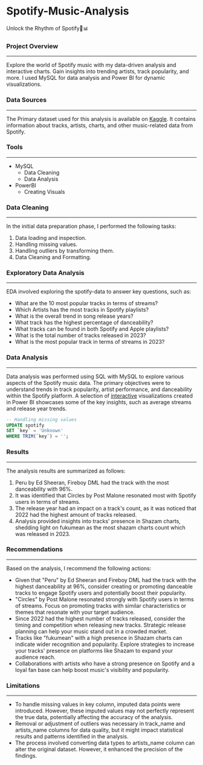 # Spotify-Music-Analysis
Unlock the Rhythm of Spotify🎵📊 

### Project Overview
---
Explore the world of Spotify music with my data-driven analysis and interactive charts. Gain insights into trending artists, track popularity, and more. I used MySQL for data analysis and Power BI for dynamic visualizations. 

### Data Sources
---
The Primary dataset used for this analysis is available on [Kaggle](https://www.kaggle.com/datasets/rajatsurana979/most-streamed-spotify-songs-2023).
It contains information about tracks, artists, charts, and other music-related data from Spotify.

### Tools
---
- MySQL
  - Data Cleaning
  - Data Analysis
- PowerBI
  - Creating Visuals
 
### Data Cleaning
---
In the initial data preparation phase, I performed the following tasks:
1. Data loading and inspection.
2. Handling missing values.
3. Handling outliers by transforming them.
4. Data Cleaning and Formatting.
   
### Exploratory Data Analysis
---

EDA involved exploring the spotify-data to answer key questions, such as:
- What are the 10 most popular tracks in terms of streams?
- Which Artists has the most tracks in Spotify playlists?
- What is the overall trend in song release years?
- What track has the highest percentage of danceability?
- What tracks can be found in both Spotify and Apple playlists?
- What is the total number of tracks released in 2023?
- What is the most popular track in terms of streams in 2023?
  
### Data Analysis
---
Data analysis was performed using SQL with MySQL to explore various aspects of the Spotify music data.
The primary objectives were to understand trends in track popularity, artist performance, and danceability within the Spotify platform.
A selection of [interactive](https://app.powerbi.com/reportEmbed?reportId=ee6f6ab8-9e67-4dac-b754-e0fe0c355a8e&autoAuth=true&ctid=a18d4da0-fa29-4ca0-80a3-dafe7e29cff3) visualizations created in Power BI showcases some of the key insights, such as average streams and release year trends.
```sql
-- Handling missing values
UPDATE spotify
SET `key` = 'Unknown'
WHERE TRIM(`key`) = '';
```


### Results
---
The analysis results are summarized as follows:

1. Peru by Ed Sheeran, Fireboy DML had the track with the most danceability with 96%.
2. It was identified that Circles by Post Malone resonated most with Spotify users in terms of streams.
3. The release year had an impact on a track's count, as it was noticed that 2022 had the highest amount of tracks released.
4. Analysis provided insights into tracks' presence in Shazam charts, shedding light on fukumean as the most shazam charts count which was released in 2023.
   
### Recommendations
---
Based on the analysis, I recommend the following actions:

- Given that "Peru" by Ed Sheeran and Fireboy DML had the track with the highest danceability at 96%, consider creating or promoting danceable tracks to engage Spotify users and potentially boost their popularity.
- "Circles" by Post Malone resonated strongly with Spotify users in terms of streams. Focus on promoting tracks with similar characteristics or themes that resonate with your target audience.
- Since 2022 had the highest number of tracks released, consider the timing and competition when releasing new tracks. Strategic release planning can help your music stand out in a crowded market.
- Tracks like "fukumean" with a high presence in Shazam charts can indicate wider recognition and popularity. Explore strategies to increase your tracks' presence on platforms like Shazam to expand your audience reach.
- Collaborations with artists who have a strong presence on Spotify and a loyal fan base can help boost music's visibility and popularity.
  
### Limitations
---

- To handle missing values in key column, imputed data points were introduced. However, these imputed values may not perfectly represent the true data, potentially affecting the accuracy of the analysis.
- Removal or adjustment of outliers was necessary in track_name and artists_name columns for data quality, but it might impact statistical results and patterns identified in the analysis.
- The process involved converting data types to artists_name column can alter the original dataset. However, it enhanced the precision of the findings.


